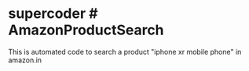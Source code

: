 # supercoder # AmazonProductSearch

This is automated code to search a product "iphone xr mobile phone" in amazon.in 
